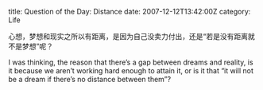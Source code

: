 title: Question of the Day: Distance
date: 2007-12-12T13:42:00Z
category: Life

心想，梦想和现实之所以有距离，是因为自己没卖力付出，还是“若是没有距离就不是梦想”呢？

I was thinking, the reason that there’s a gap between dreams and reality, is it because we aren’t working hard enough to attain it, or is it that “it will not be a dream if there’s no distance between them”?
